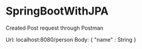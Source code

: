 # SpringBootWithJPA

Created Post request through Postman

Url: localhost:8080/person
Body: 
{
    "name" : String
}